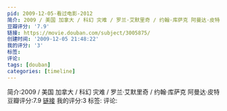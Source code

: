 ```yaml
---
pid: 2009-12-05-看过电影-2012
简介: 2009 / 美国 加拿大 / 科幻 灾难 / 罗兰·艾默里奇 / 约翰·库萨克 阿曼达·皮特
豆瓣评分: '7.9'
链接: https://movie.douban.com/subject/3005875/
创建时间: '2009-12-05 21:48:22'
我的评分: '3'
标签:
评论:
tags: [douban]
categories: [timeline]
---
```

简介:2009 / 美国 加拿大 / 科幻 灾难 / 罗兰·艾默里奇 / 约翰·库萨克 阿曼达·皮特
豆瓣评分:7.9
[链接](https://movie.douban.com/subject/3005875/)
我的评分:3
标签:
评论:
